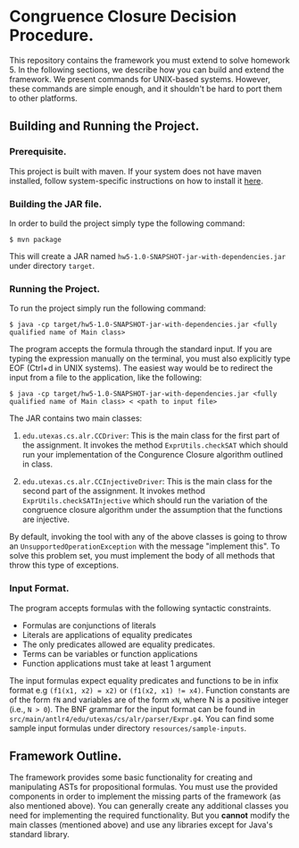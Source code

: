 # Congruence Closure Decision Procedure.

This repository contains the framework you must extend to solve
homework 5. In the following sections, we describe how you can build
and extend the framework. We present commands for UNIX-based
systems. However, these commands are simple enough, and it shouldn't
be hard to port them to other platforms.

## Building and Running the Project.

### Prerequisite.

This project is built with maven. If your system does not have maven
installed, follow system-specific instructions on how to install it
[here](https://maven.apache.org/install.html).

### Building the JAR file.

In order to build the project simply type the following command:

```
$ mvn package
```

This will create a JAR named
`hw5-1.0-SNAPSHOT-jar-with-dependencies.jar` under directory `target`.


### Running the Project.

To run the project simply run the following command:

```
$ java -cp target/hw5-1.0-SNAPSHOT-jar-with-dependencies.jar <fully qualified name of Main class>
```

The program accepts the formula through the standard input. If you are 
typing the expression manually on the terminal, you must also explicitly
type EOF (Ctrl+d in UNIX systems). The easiest way would be to redirect
the input from a file to the application, like the following:

```
$ java -cp target/hw5-1.0-SNAPSHOT-jar-with-dependencies.jar <fully qualified name of Main class> < <path to input file>
```

The JAR contains two main classes:

1. `edu.utexas.cs.alr.CCDriver`: This is the main class for the first
part of the assignment. It invokes the method `ExprUtils.checkSAT` which should run
your implementation of the Congurence Closure algorithm outlined in class.

2. `edu.utexas.cs.alr.CCInjectiveDriver`: This is the main class for the second
part of the assignment. It invokes method `ExprUtils.checkSATInjective` which should run
the variation of the congruence closure algorithm under the assumption that
the functions are injective.

By default, invoking the tool with any of the above classes is going
to throw an `UnsupportedOperationException` with the message
"implement this". To solve this problem set, you must implement the
body of all methods that throw this type of exceptions.

### Input Format.

The program accepts formulas with the following syntactic constraints. 

* Formulas are conjunctions of literals
* Literals are applications of equality predicates
* The only predicates allowed are equality predicates.
* Terms can be variables or function applications
* Function applications must take at least 1 argument
 
The input formulas expect equality predicates and functions to be in infix format e.g `(f1(x1, x2) = x2)` or
 `(f1(x2, x1) != x4)`. Function constants are of the form `fN` and variables are of the form `xN`,
where N is a positive integer (i.e., `N > 0`). The BNF grammar for the
input format can be found in
`src/main/antlr4/edu/utexas/cs/alr/parser/Expr.g4`. You can find some
sample input formulas under directory
`resources/sample-inputs`. 

## Framework Outline.

The framework provides some basic functionality for creating and
manipulating ASTs for propositional formulas. You must use the
provided components in order to implement the missing parts of the
framework (as also mentioned above). You can generally create any
additional classes you need for implementing the required
functionality. But you **cannot** modify the main classes (mentioned
above) and use any libraries except for Java's standard library.
